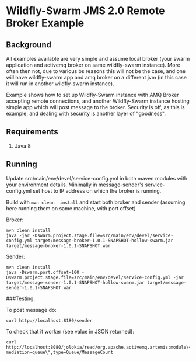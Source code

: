 # Wildfly-Swarm JMS 2.0 Remote Broker Example


## Background

All examples available are very simple and assume local broker (your swarm application and activemq broker on same wildfly-swarm instance). More often then not, due to various bs reasons
this will not be the case, and one will have wildfly-swarm app and amq broker on a different jvm (in this case it will run in another wildfly-swarm instance).

Example shows how to set up Wildfly-Swarm instance with AMQ Broker accepting remote connections, and another Wildfly-Swarm instance 
hosting simple app which will post message to the broker.
Security is off, as this is example, and dealing with security is another layer of "goodness".

## Requirements

1. Java 8

## Running

Update src/main/env/devel/service-config.yml in both maven modules with your environment details.
Minimally in message-sender's service-config.yml set host to IP address on which the broker is running.

Build with `mvn clean  install` and start both broker and sender (assuming here running them on same machine, with port offset)

Broker:
```
mvn clean install
java -jar -Dswarm.project.stage.file=src/main/env/devel/service-config.yml target/message-broker-1.0.1-SNAPSHOT-hollow-swarm.jar target/message-broker-1.0.1-SNAPSHOT.war
```

Sender:
```
mvn clean install
java -Dswarm.port.offset=100 -Dswarm.project.stage.file=src/main/env/devel/service-config.yml -jar target/message-sender-1.0.1-SNAPSHOT-hollow-swarm.jar target/message-sender-1.0.1-SNAPSHOT.war
```

###Testing:

To post message do:

```
curl http://localhost:8180/sender
```

To check that it worker (see value in JSON returned):
```
curl http://localhost:8080/jolokia/read/org.apache.activemq.artemis:module\=JMS,name\=\"clustered-mediation-queue\",type=Queue/MessageCount
```
